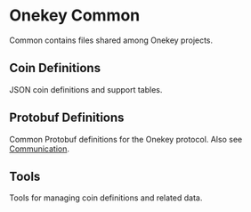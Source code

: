 # Onekey Common

Common contains files shared among Onekey projects.

## Coin Definitions

JSON coin definitions and support tables.

## Protobuf Definitions

Common Protobuf definitions for the Onekey protocol. Also see [Communication](communication/index.md).

## Tools

Tools for managing coin definitions and related data.
